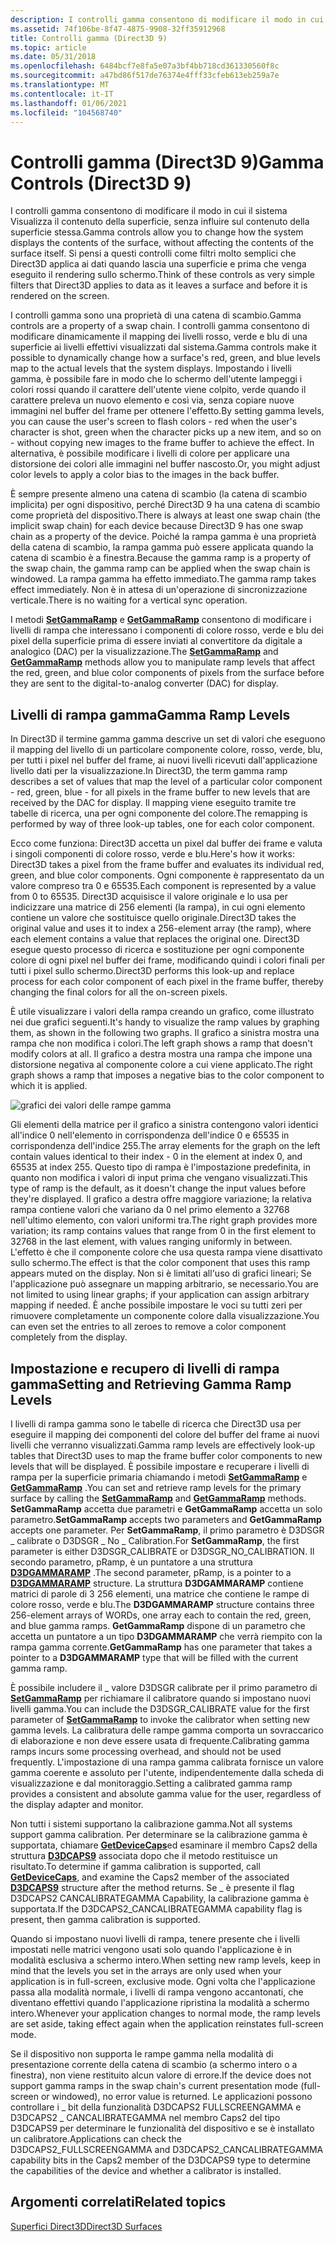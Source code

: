 ```yaml
---
description: I controlli gamma consentono di modificare il modo in cui il sistema Visualizza il contenuto della superficie, senza influire sul contenuto della superficie stessa.
ms.assetid: 74f106be-8f47-4875-9908-32ff35912968
title: Controlli gamma (Direct3D 9)
ms.topic: article
ms.date: 05/31/2018
ms.openlocfilehash: 6484bcf7e8fa5e07a3bf4bb718cd361330560f8c
ms.sourcegitcommit: a47bd86f517de76374e4fff33cfeb613eb259a7e
ms.translationtype: MT
ms.contentlocale: it-IT
ms.lasthandoff: 01/06/2021
ms.locfileid: "104568740"
---
```

# <a name="gamma-controls-direct3d-9"></a><span data-ttu-id="caf3d-103">Controlli gamma (Direct3D 9)</span><span class="sxs-lookup"><span data-stu-id="caf3d-103">Gamma Controls (Direct3D 9)</span></span>

<span data-ttu-id="caf3d-104">I controlli gamma consentono di modificare il modo in cui il sistema Visualizza il contenuto della superficie, senza influire sul contenuto della superficie stessa.</span><span class="sxs-lookup"><span data-stu-id="caf3d-104">Gamma controls allow you to change how the system displays the contents of the surface, without affecting the contents of the surface itself.</span></span> <span data-ttu-id="caf3d-105">Si pensi a questi controlli come filtri molto semplici che Direct3D applica ai dati quando lascia una superficie e prima che venga eseguito il rendering sullo schermo.</span><span class="sxs-lookup"><span data-stu-id="caf3d-105">Think of these controls as very simple filters that Direct3D applies to data as it leaves a surface and before it is rendered on the screen.</span></span>

<span data-ttu-id="caf3d-106">I controlli gamma sono una proprietà di una catena di scambio.</span><span class="sxs-lookup"><span data-stu-id="caf3d-106">Gamma controls are a property of a swap chain.</span></span> <span data-ttu-id="caf3d-107">I controlli gamma consentono di modificare dinamicamente il mapping dei livelli rosso, verde e blu di una superficie ai livelli effettivi visualizzati dal sistema.</span><span class="sxs-lookup"><span data-stu-id="caf3d-107">Gamma controls make it possible to dynamically change how a surface's red, green, and blue levels map to the actual levels that the system displays.</span></span> <span data-ttu-id="caf3d-108">Impostando i livelli gamma, è possibile fare in modo che lo schermo dell'utente lampeggi i colori rossi quando il carattere dell'utente viene colpito, verde quando il carattere preleva un nuovo elemento e così via, senza copiare nuove immagini nel buffer del frame per ottenere l'effetto.</span><span class="sxs-lookup"><span data-stu-id="caf3d-108">By setting gamma levels, you can cause the user's screen to flash colors - red when the user's character is shot, green when the character picks up a new item, and so on - without copying new images to the frame buffer to achieve the effect.</span></span> <span data-ttu-id="caf3d-109">In alternativa, è possibile modificare i livelli di colore per applicare una distorsione dei colori alle immagini nel buffer nascosto.</span><span class="sxs-lookup"><span data-stu-id="caf3d-109">Or, you might adjust color levels to apply a color bias to the images in the back buffer.</span></span>

<span data-ttu-id="caf3d-110">È sempre presente almeno una catena di scambio (la catena di scambio implicita) per ogni dispositivo, perché Direct3D 9 ha una catena di scambio come proprietà del dispositivo.</span><span class="sxs-lookup"><span data-stu-id="caf3d-110">There is always at least one swap chain (the implicit swap chain) for each device because Direct3D 9 has one swap chain as a property of the device.</span></span> <span data-ttu-id="caf3d-111">Poiché la rampa gamma è una proprietà della catena di scambio, la rampa gamma può essere applicata quando la catena di scambio è a finestra.</span><span class="sxs-lookup"><span data-stu-id="caf3d-111">Because the gamma ramp is a property of the swap chain, the gamma ramp can be applied when the swap chain is windowed.</span></span> <span data-ttu-id="caf3d-112">La rampa gamma ha effetto immediato.</span><span class="sxs-lookup"><span data-stu-id="caf3d-112">The gamma ramp takes effect immediately.</span></span> <span data-ttu-id="caf3d-113">Non è in attesa di un'operazione di sincronizzazione verticale.</span><span class="sxs-lookup"><span data-stu-id="caf3d-113">There is no waiting for a vertical sync operation.</span></span>

<span data-ttu-id="caf3d-114">I metodi [**SetGammaRamp**](/windows/win32/api/d3d9helper/nf-d3d9helper-idirect3ddevice9-setgammaramp) e [**GetGammaRamp**](/windows/win32/api/d3d9helper/nf-d3d9helper-idirect3ddevice9-getgammaramp) consentono di modificare i livelli di rampa che interessano i componenti di colore rosso, verde e blu dei pixel della superficie prima di essere inviati al convertitore da digitale a analogico (DAC) per la visualizzazione.</span><span class="sxs-lookup"><span data-stu-id="caf3d-114">The [**SetGammaRamp**](/windows/win32/api/d3d9helper/nf-d3d9helper-idirect3ddevice9-setgammaramp) and [**GetGammaRamp**](/windows/win32/api/d3d9helper/nf-d3d9helper-idirect3ddevice9-getgammaramp) methods allow you to manipulate ramp levels that affect the red, green, and blue color components of pixels from the surface before they are sent to the digital-to-analog converter (DAC) for display.</span></span>

## <a name="gamma-ramp-levels"></a><span data-ttu-id="caf3d-115">Livelli di rampa gamma</span><span class="sxs-lookup"><span data-stu-id="caf3d-115">Gamma Ramp Levels</span></span>

<span data-ttu-id="caf3d-116">In Direct3D il termine gamma gamma descrive un set di valori che eseguono il mapping del livello di un particolare componente colore, rosso, verde, blu, per tutti i pixel nel buffer del frame, ai nuovi livelli ricevuti dall'applicazione livello dati per la visualizzazione.</span><span class="sxs-lookup"><span data-stu-id="caf3d-116">In Direct3D, the term gamma ramp describes a set of values that map the level of a particular color component - red, green, blue - for all pixels in the frame buffer to new levels that are received by the DAC for display.</span></span> <span data-ttu-id="caf3d-117">Il mapping viene eseguito tramite tre tabelle di ricerca, una per ogni componente del colore.</span><span class="sxs-lookup"><span data-stu-id="caf3d-117">The remapping is performed by way of three look-up tables, one for each color component.</span></span>

<span data-ttu-id="caf3d-118">Ecco come funziona: Direct3D accetta un pixel dal buffer dei frame e valuta i singoli componenti di colore rosso, verde e blu.</span><span class="sxs-lookup"><span data-stu-id="caf3d-118">Here's how it works: Direct3D takes a pixel from the frame buffer and evaluates its individual red, green, and blue color components.</span></span> <span data-ttu-id="caf3d-119">Ogni componente è rappresentato da un valore compreso tra 0 e 65535.</span><span class="sxs-lookup"><span data-stu-id="caf3d-119">Each component is represented by a value from 0 to 65535.</span></span> <span data-ttu-id="caf3d-120">Direct3D acquisisce il valore originale e lo usa per indicizzare una matrice di 256 elementi (la rampa), in cui ogni elemento contiene un valore che sostituisce quello originale.</span><span class="sxs-lookup"><span data-stu-id="caf3d-120">Direct3D takes the original value and uses it to index a 256-element array (the ramp), where each element contains a value that replaces the original one.</span></span> <span data-ttu-id="caf3d-121">Direct3D esegue questo processo di ricerca e sostituzione per ogni componente colore di ogni pixel nel buffer dei frame, modificando quindi i colori finali per tutti i pixel sullo schermo.</span><span class="sxs-lookup"><span data-stu-id="caf3d-121">Direct3D performs this look-up and replace process for each color component of each pixel in the frame buffer, thereby changing the final colors for all the on-screen pixels.</span></span>

<span data-ttu-id="caf3d-122">È utile visualizzare i valori della rampa creando un grafico, come illustrato nei due grafici seguenti.</span><span class="sxs-lookup"><span data-stu-id="caf3d-122">It's handy to visualize the ramp values by graphing them, as shown in the following two graphs.</span></span> <span data-ttu-id="caf3d-123">Il grafico a sinistra mostra una rampa che non modifica i colori.</span><span class="sxs-lookup"><span data-stu-id="caf3d-123">The left graph shows a ramp that doesn't modify colors at all.</span></span> <span data-ttu-id="caf3d-124">Il grafico a destra mostra una rampa che impone una distorsione negativa al componente colore a cui viene applicato.</span><span class="sxs-lookup"><span data-stu-id="caf3d-124">The right graph shows a ramp that imposes a negative bias to the color component to which it is applied.</span></span>

![grafici dei valori delle rampe gamma](images/gammalv.png)

<span data-ttu-id="caf3d-126">Gli elementi della matrice per il grafico a sinistra contengono valori identici all'indice 0 nell'elemento in corrispondenza dell'indice 0 e 65535 in corrispondenza dell'indice 255.</span><span class="sxs-lookup"><span data-stu-id="caf3d-126">The array elements for the graph on the left contain values identical to their index - 0 in the element at index 0, and 65535 at index 255.</span></span> <span data-ttu-id="caf3d-127">Questo tipo di rampa è l'impostazione predefinita, in quanto non modifica i valori di input prima che vengano visualizzati.</span><span class="sxs-lookup"><span data-stu-id="caf3d-127">This type of ramp is the default, as it doesn't change the input values before they're displayed.</span></span> <span data-ttu-id="caf3d-128">Il grafico a destra offre maggiore variazione; la relativa rampa contiene valori che variano da 0 nel primo elemento a 32768 nell'ultimo elemento, con valori uniformi tra.</span><span class="sxs-lookup"><span data-stu-id="caf3d-128">The right graph provides more variation; its ramp contains values that range from 0 in the first element to 32768 in the last element, with values ranging uniformly in between.</span></span> <span data-ttu-id="caf3d-129">L'effetto è che il componente colore che usa questa rampa viene disattivato sullo schermo.</span><span class="sxs-lookup"><span data-stu-id="caf3d-129">The effect is that the color component that uses this ramp appears muted on the display.</span></span> <span data-ttu-id="caf3d-130">Non si è limitati all'uso di grafici lineari; Se l'applicazione può assegnare un mapping arbitrario, se necessario.</span><span class="sxs-lookup"><span data-stu-id="caf3d-130">You are not limited to using linear graphs; if your application can assign arbitrary mapping if needed.</span></span> <span data-ttu-id="caf3d-131">È anche possibile impostare le voci su tutti zeri per rimuovere completamente un componente colore dalla visualizzazione.</span><span class="sxs-lookup"><span data-stu-id="caf3d-131">You can even set the entries to all zeroes to remove a color component completely from the display.</span></span>

## <a name="setting-and-retrieving-gamma-ramp-levels"></a><span data-ttu-id="caf3d-132">Impostazione e recupero di livelli di rampa gamma</span><span class="sxs-lookup"><span data-stu-id="caf3d-132">Setting and Retrieving Gamma Ramp Levels</span></span>

<span data-ttu-id="caf3d-133">I livelli di rampa gamma sono le tabelle di ricerca che Direct3D usa per eseguire il mapping dei componenti del colore del buffer del frame ai nuovi livelli che verranno visualizzati.</span><span class="sxs-lookup"><span data-stu-id="caf3d-133">Gamma ramp levels are effectively look-up tables that Direct3D uses to map the frame buffer color components to new levels that will be displayed.</span></span> <span data-ttu-id="caf3d-134">È possibile impostare e recuperare i livelli di rampa per la superficie primaria chiamando i metodi [**SetGammaRamp**](/windows/win32/api/d3d9helper/nf-d3d9helper-idirect3ddevice9-setgammaramp) e [**GetGammaRamp**](/windows/win32/api/d3d9helper/nf-d3d9helper-idirect3ddevice9-getgammaramp) .</span><span class="sxs-lookup"><span data-stu-id="caf3d-134">You can set and retrieve ramp levels for the primary surface by calling the [**SetGammaRamp**](/windows/win32/api/d3d9helper/nf-d3d9helper-idirect3ddevice9-setgammaramp) and [**GetGammaRamp**](/windows/win32/api/d3d9helper/nf-d3d9helper-idirect3ddevice9-getgammaramp) methods.</span></span> <span data-ttu-id="caf3d-135">**SetGammaRamp** accetta due parametri e **GetGammaRamp** accetta un solo parametro.</span><span class="sxs-lookup"><span data-stu-id="caf3d-135">**SetGammaRamp** accepts two parameters and **GetGammaRamp** accepts one parameter.</span></span> <span data-ttu-id="caf3d-136">Per **SetGammaRamp**, il primo parametro è D3DSGR \_ calibrate o D3DSGR \_ No \_ Calibration.</span><span class="sxs-lookup"><span data-stu-id="caf3d-136">For **SetGammaRamp**, the first parameter is either D3DSGR\_CALIBRATE or D3DSGR\_NO\_CALIBRATION.</span></span> <span data-ttu-id="caf3d-137">Il secondo parametro, pRamp, è un puntatore a una struttura [**D3DGAMMARAMP**](d3dgammaramp.md) .</span><span class="sxs-lookup"><span data-stu-id="caf3d-137">The second parameter, pRamp, is a pointer to a [**D3DGAMMARAMP**](d3dgammaramp.md) structure.</span></span> <span data-ttu-id="caf3d-138">La struttura **D3DGAMMARAMP** contiene matrici di parole di 3 256 elementi, una matrice che contiene le rampe di colore rosso, verde e blu.</span><span class="sxs-lookup"><span data-stu-id="caf3d-138">The **D3DGAMMARAMP** structure contains three 256-element arrays of WORDs, one array each to contain the red, green, and blue gamma ramps.</span></span> <span data-ttu-id="caf3d-139">**GetGammaRamp** dispone di un parametro che accetta un puntatore a un tipo **D3DGAMMARAMP** che verrà riempito con la rampa gamma corrente.</span><span class="sxs-lookup"><span data-stu-id="caf3d-139">**GetGammaRamp** has one parameter that takes a pointer to a **D3DGAMMARAMP** type that will be filled with the current gamma ramp.</span></span>

<span data-ttu-id="caf3d-140">È possibile includere il \_ valore D3DSGR calibrate per il primo parametro di [**SetGammaRamp**](/windows/win32/api/d3d9helper/nf-d3d9helper-idirect3ddevice9-setgammaramp) per richiamare il calibratore quando si impostano nuovi livelli gamma.</span><span class="sxs-lookup"><span data-stu-id="caf3d-140">You can include the D3DSGR\_CALIBRATE value for the first parameter of [**SetGammaRamp**](/windows/win32/api/d3d9helper/nf-d3d9helper-idirect3ddevice9-setgammaramp) to invoke the calibrator when setting new gamma levels.</span></span> <span data-ttu-id="caf3d-141">La calibratura delle rampe gamma comporta un sovraccarico di elaborazione e non deve essere usata di frequente.</span><span class="sxs-lookup"><span data-stu-id="caf3d-141">Calibrating gamma ramps incurs some processing overhead, and should not be used frequently.</span></span> <span data-ttu-id="caf3d-142">L'impostazione di una rampa gamma calibrata fornisce un valore gamma coerente e assoluto per l'utente, indipendentemente dalla scheda di visualizzazione e dal monitoraggio.</span><span class="sxs-lookup"><span data-stu-id="caf3d-142">Setting a calibrated gamma ramp provides a consistent and absolute gamma value for the user, regardless of the display adapter and monitor.</span></span>

<span data-ttu-id="caf3d-143">Non tutti i sistemi supportano la calibrazione gamma.</span><span class="sxs-lookup"><span data-stu-id="caf3d-143">Not all systems support gamma calibration.</span></span> <span data-ttu-id="caf3d-144">Per determinare se la calibrazione gamma è supportata, chiamare [**GetDeviceCaps**](/windows/desktop/api)ed esaminare il membro Caps2 della struttura [**D3DCAPS9**](/windows/desktop/api/D3D9Caps/ns-d3d9caps-d3dcaps9) associata dopo che il metodo restituisce un risultato.</span><span class="sxs-lookup"><span data-stu-id="caf3d-144">To determine if gamma calibration is supported, call [**GetDeviceCaps**](/windows/desktop/api), and examine the Caps2 member of the associated [**D3DCAPS9**](/windows/desktop/api/D3D9Caps/ns-d3d9caps-d3dcaps9) structure after the method returns.</span></span> <span data-ttu-id="caf3d-145">Se \_ è presente il flag D3DCAPS2 CANCALIBRATEGAMMA Capability, la calibrazione gamma è supportata.</span><span class="sxs-lookup"><span data-stu-id="caf3d-145">If the D3DCAPS2\_CANCALIBRATEGAMMA capability flag is present, then gamma calibration is supported.</span></span>

<span data-ttu-id="caf3d-146">Quando si impostano nuovi livelli di rampa, tenere presente che i livelli impostati nelle matrici vengono usati solo quando l'applicazione è in modalità esclusiva a schermo intero.</span><span class="sxs-lookup"><span data-stu-id="caf3d-146">When setting new ramp levels, keep in mind that the levels you set in the arrays are only used when your application is in full-screen, exclusive mode.</span></span> <span data-ttu-id="caf3d-147">Ogni volta che l'applicazione passa alla modalità normale, i livelli di rampa vengono accantonati, che diventano effettivi quando l'applicazione ripristina la modalità a schermo intero.</span><span class="sxs-lookup"><span data-stu-id="caf3d-147">Whenever your application changes to normal mode, the ramp levels are set aside, taking effect again when the application reinstates full-screen mode.</span></span>

<span data-ttu-id="caf3d-148">Se il dispositivo non supporta le rampe gamma nella modalità di presentazione corrente della catena di scambio (a schermo intero o a finestra), non viene restituito alcun valore di errore.</span><span class="sxs-lookup"><span data-stu-id="caf3d-148">If the device does not support gamma ramps in the swap chain's current presentation mode (full-screen or windowed), no error value is returned.</span></span> <span data-ttu-id="caf3d-149">Le applicazioni possono controllare i \_ bit della funzionalità D3DCAPS2 FULLSCREENGAMMA e D3DCAPS2 \_ CANCALIBRATEGAMMA nel membro Caps2 del tipo D3DCAPS9 per determinare le funzionalità del dispositivo e se è installato un calibratore.</span><span class="sxs-lookup"><span data-stu-id="caf3d-149">Applications can check the D3DCAPS2\_FULLSCREENGAMMA and D3DCAPS2\_CANCALIBRATEGAMMA capability bits in the Caps2 member of the D3DCAPS9 type to determine the capabilities of the device and whether a calibrator is installed.</span></span>

## <a name="related-topics"></a><span data-ttu-id="caf3d-150">Argomenti correlati</span><span class="sxs-lookup"><span data-stu-id="caf3d-150">Related topics</span></span>

<dl> <dt>

[<span data-ttu-id="caf3d-151">Superfici Direct3D</span><span class="sxs-lookup"><span data-stu-id="caf3d-151">Direct3D Surfaces</span></span>](direct3d-surfaces.md)
</dt> </dl>

 

 
